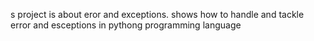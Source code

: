 s project is about eror and exceptions. shows how to handle and tackle error and esceptions in pythong programming language
